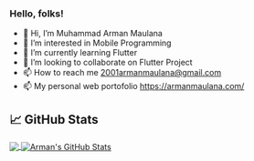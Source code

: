 ### Hello, folks!
- 👋 Hi, I’m Muhammad Arman Maulana
- 👀 I’m interested in Mobile Programming
- 🌱 I’m currently learning Flutter
- 💞️ I’m looking to collaborate on Flutter Project
- 📫 How to reach me 2001armanmaulana@gmail.com
- 📫 My personal web portofolio https://armanmaulana.com/

## &#x1f4c8; GitHub Stats
<a href="https://github.com/2001arman">
  <img align="center" src="https://github-readme-stats.vercel.app/api/top-langs/?username=2001arman&hide=java,html&title_color=ffffff&text_color=c9cacc&icon_color=2bbc8a&bg_color=1d1f21" />
</a>
<a href="https://github.com/2001arman">
  <img align="center" src="https://github-readme-stats.vercel.app/api?username=2001arman&show_icons=true&line_height=27&count_private=true&title_color=ffffff&text_color=c9cacc&icon_color=2bbc8a&bg_color=1d1f21" alt="Arman's GitHub Stats" />
</a>
